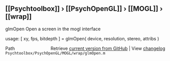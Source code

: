 ## [[Psychtoolbox]] &#8250; [[PsychOpenGL]] &#8250; [[MOGL]] &#8250; [[wrap]]

glmOpen  Open a screen in the mogl interface  
  
usage:  [ xy, fps, bitdepth ] = glmOpen( device, resolution, stereo, attribs )  




<div class="code_header" style="text-align:right;">
  <span style="float:left;">Path&nbsp;&nbsp;</span> <span class="counter">Retrieve <a href=
  "https://raw.github.com/Psychtoolbox-3/Psychtoolbox-3/beta/Psychtoolbox/PsychOpenGL/MOGL/wrap/glmOpen.m">current version from GitHub</a> | View <a href=
  "https://github.com/Psychtoolbox-3/Psychtoolbox-3/commits/beta/Psychtoolbox/PsychOpenGL/MOGL/wrap/glmOpen.m">changelog</a></span>
</div>
<div class="code">
  <code>Psychtoolbox/PsychOpenGL/MOGL/wrap/glmOpen.m</code>
</div>

